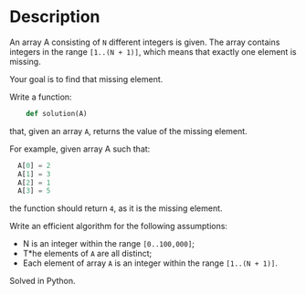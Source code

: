 # Description

An array A consisting of `N` different integers is given. The array contains integers in the range `[1..(N + 1)]`, which means that exactly one element is missing.

Your goal is to find that missing element.

Write a function:
```python
    def solution(A)
```

that, given an array `A`, returns the value of the missing element.

For example, given array A such that:
```python
  A[0] = 2
  A[1] = 3
  A[2] = 1
  A[3] = 5
```

the function should return `4`, as it is the missing element.

Write an efficient algorithm for the following assumptions:

* N is an integer within the range `[0..100,000]`;
* T*he elements of `A` are all distinct;
* Each element of array `A` is an integer within the range `[1..(N + 1)]`.

Solved in Python.
